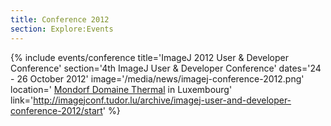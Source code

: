 ```yaml
---
title: Conference 2012
section: Explore:Events
---
```


{% include events/conference title='ImageJ 2012 User & Developer Conference' section='4th ImageJ User & Developer Conference' dates='24 - 26 October 2012' image='/media/news/imagej-conference-2012.png' location=' [Mondorf Domaine Thermal](http://www.mondorf.lu/en) in Luxembourg' link='http://imagejconf.tudor.lu/archive/imagej-user-and-developer-conference-2012/start' %}
